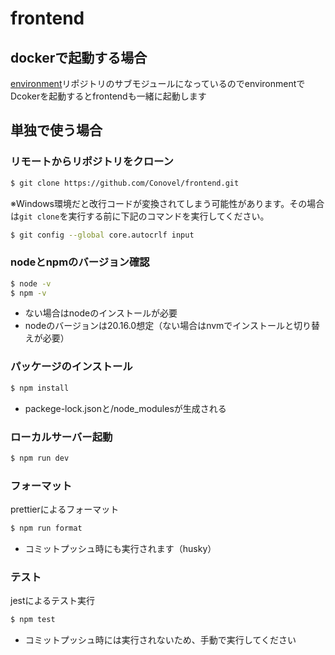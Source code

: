 # frontend

## dockerで起動する場合

[environment](https://github.com/Conovel/environment)リポジトリのサブモジュールになっているのでenvironmentでDcokerを起動するとfrontendも一緒に起動します

## 単独で使う場合

### リモートからリポジトリをクローン

```sh
$ git clone https://github.com/Conovel/frontend.git
```

※Windows環境だと改行コードが変換されてしまう可能性があります。その場合は`git clone`を実行する前に下記のコマンドを実行してください。

```sh
$ git config --global core.autocrlf input
```

### nodeとnpmのバージョン確認

```sh
$ node -v
$ npm -v
```

- ない場合はnodeのインストールが必要
- nodeのバージョンは20.16.0想定（ない場合はnvmでインストールと切り替えが必要）

### パッケージのインストール

```sh
$ npm install
```

- packege-lock.jsonと/node_modulesが生成される

### ローカルサーバー起動

```sh
$ npm run dev
```

### フォーマット

prettierによるフォーマット
```sh
$ npm run format
```
- コミットプッシュ時にも実行されます（husky）

### テスト

jestによるテスト実行
```sh
$ npm test
```
- コミットプッシュ時には実行されないため、手動で実行してください